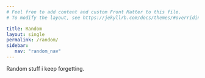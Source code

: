 ```yaml
---
# Feel free to add content and custom Front Matter to this file.
# To modify the layout, see https://jekyllrb.com/docs/themes/#overriding-theme-defaults

title: Random
layout: single
permalink: /random/
sidebar:
   nav: "random_nav"
---
```


Random stuff i keep forgetting.


